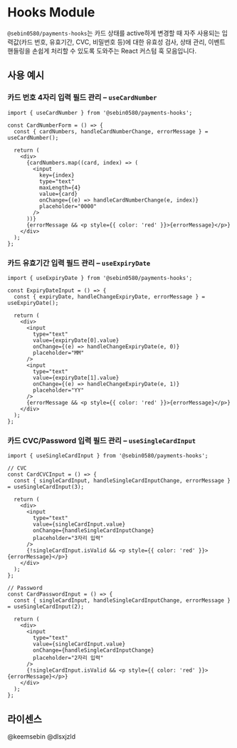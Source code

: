 # Hooks Module

`@sebin0580/payments-hooks`는 카드 상태를 active하게 변경할 때 자주 사용되는 입력값(카드 번호, 유효기간, CVC, 비밀번호 등)에 대한 유효성 검사, 상태 관리, 이벤트 핸들링을 손쉽게 처리할 수 있도록 도와주는 React 커스텀 훅 모음입니다.

## 사용 예시

### 카드 번호 4자리 입력 필드 관리 – `useCardNumber`

```tsx
import { useCardNumber } from '@sebin0580/payments-hooks';

const CardNumberForm = () => {
  const { cardNumbers, handleCardNumberChange, errorMessage } = useCardNumber();

  return (
    <div>
      {cardNumbers.map((card, index) => (
        <input
          key={index}
          type="text"
          maxLength={4}
          value={card}
          onChange={(e) => handleCardNumberChange(e, index)}
          placeholder="0000"
        />
      ))}
      {errorMessage && <p style={{ color: 'red' }}>{errorMessage}</p>}
    </div>
  );
};
```

### 카드 유효기간 입력 필드 관리 – `useExpiryDate`

```tsx
import { useExpiryDate } from '@sebin0580/payments-hooks';

const ExpiryDateInput = () => {
  const { expiryDate, handleChangeExpiryDate, errorMessage } = useExpiryDate();

  return (
    <div>
      <input
        type="text"
        value={expiryDate[0].value}
        onChange={(e) => handleChangeExpiryDate(e, 0)}
        placeholder="MM"
      />
      <input
        type="text"
        value={expiryDate[1].value}
        onChange={(e) => handleChangeExpiryDate(e, 1)}
        placeholder="YY"
      />
      {errorMessage && <p style={{ color: 'red' }}>{errorMessage}</p>}
    </div>
  );
};
```

### 카드 CVC/Password 입력 필드 관리 – `useSingleCardInput`

```tsx
import { useSingleCardInput } from '@sebin0580/payments-hooks';

// CVC
const CardCVCInput = () => {
  const { singleCardInput, handleSingleCardInputChange, errorMessage } = useSingleCardInput(3);

  return (
    <div>
      <input
        type="text"
        value={singleCardInput.value}
        onChange={handleSingleCardInputChange}
        placeholder="3자리 입력"
      />
      {!singleCardInput.isValid && <p style={{ color: 'red' }}>{errorMessage}</p>}
    </div>
  );
};

// Password
const CardPasswordInput = () => {
  const { singleCardInput, handleSingleCardInputChange, errorMessage } = useSingleCardInput(2);

  return (
    <div>
      <input
        type="text"
        value={singleCardInput.value}
        onChange={handleSingleCardInputChange}
        placeholder="2자리 입력"
      />
      {!singleCardInput.isValid && <p style={{ color: 'red' }}>{errorMessage}</p>}
    </div>
  );
};
```

## 라이센스

@keemsebin @dlsxjzld

